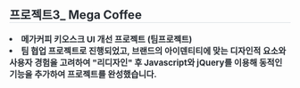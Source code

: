 <div style="text-align: left;"> 
    <h2 style="border-bottom: 1px solid #d8dee4; color: #282d33;"> 프로젝트3_ Mega Coffee </h2>  
    <div style="font-weight: 700; font-size: 15px; text-align: left; color: #282d33;"> 
      <li> 메가커피 키오스크 UI 개선 프로젝트 (팀프로젝트)</li>
      <li> 팀 협업 프로젝트로 진행되었고, 브랜드의 아이덴티티에 맞는 디자인적 요소와 사용자 경험을 고려하여 "리디자인" 후 Javascript와 jQuery를 이용해 동적인 기능을 추가하여 프로젝트를 완성했습니다.</li> </div> 
    </div>

